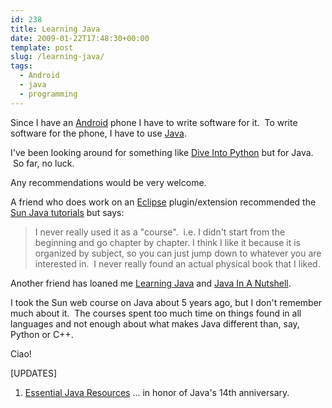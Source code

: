 ```yaml
---
id: 238
title: Learning Java
date: 2009-01-22T17:48:30+00:00
template: post
slug: /learning-java/
tags:
  - Android
  - java
  - programming
---
```


Since I have an
[Android](http://en.wikipedia.org/wiki/Google_Android 'Wikipedia article on Google Android')
phone I have to write software for it.  To write software for the phone, I
have to use
[Java](http://en.wikipedia.org/wiki/Java_%28programming_language%29 'Wikipedia article for Java').

I've been looking around for something like
[Dive Into Python](http://diveintopython.org/) but for Java.  So far, no luck.

Any recommendations would be very welcome.<!-- more -->

A friend who does work on
an [Eclipse](http://www.eclipse.org/) plugin/extension recommended the
[Sun Java tutorials](http://java.sun.com/docs/books/tutorial/) but says:

> I never really used it as a "course".  i.e. I didn't start from the
> beginning and go chapter by chapter. I think I like it because it is
> organized by subject, so you can just jump down to whatever you are
> interested in.  I never really found an actual physical book that I liked.

Another friend has loaned me
[Learning Java](https://amzn.to/2pFIIuT) and [Java In A Nutshell](https://amzn.to/2IPcCWp).

I took the Sun web course on Java about 5 years ago, but I don't remember much
about it.  The courses spent too much time on things found in all languages
and not enough about what makes Java different than, say, Python or C++.

Ciao!

[UPDATES]

1.  [Essential Java Resources](http://www.ibm.com/developerworks/java/library/j-javaresources.html?ca=dgr-lnxw04JavaList) ...
    in honor of Java's 14th anniversary.
